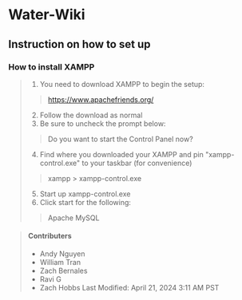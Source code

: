 # Water-Wiki

## Instruction on how to set up

### How to install XAMPP

> 1. You need to download XAMPP to begin the setup:
>
>>
>> https://www.apachefriends.org/
>>
>
> 2. Follow the download as normal
> 3. Be sure to uncheck the prompt below:
>>
>> Do you want to start the Control Panel now?
>>
>
> 4. Find where you downloaded your XAMPP and pin "xampp-control.exe" to your taskbar (for convenience)
>> xampp > xampp-control.exe
>
> 5. Start up xampp-control.exe
> 6. Click start for the following:
>>
>> Apache
>> MySQL
>>

> #### Contributers
>
> - Andy Nguyen
> - William Tran
> - Zach Bernales
> - Ravi G
> - Zach Hobbs
>  Last Modified: April 21, 2024 3:11 AM PST

